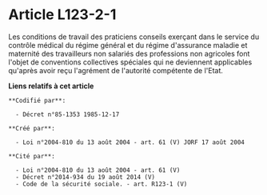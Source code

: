 # Article L123-2-1

Les conditions de travail des praticiens conseils exerçant dans le service du contrôle médical du régime général et du régime
d'assurance maladie et maternité des travailleurs non salariés des professions non agricoles font l'objet de conventions
collectives spéciales qui ne deviennent applicables qu'après avoir reçu l'agrément de l'autorité compétente de l'Etat.

**Liens relatifs à cet article**

	**Codifié par**:

	  - Décret n°85-1353 1985-12-17

	**Créé par**:

	  - Loi n°2004-810 du 13 août 2004 - art. 61 (V) JORF 17 août 2004

	**Cité par**:

	  - Loi n°2004-810 du 13 août 2004 - art. 61 (V)
	  - Décret n°2014-934 du 19 août 2014 (V)
	  - Code de la sécurité sociale. - art. R123-1 (V)
